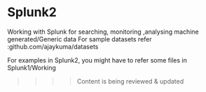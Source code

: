 # Splunk2
Working with Splunk for searching, monitoring ,analysing machine generated/Generic data 
For sample datasets refer :github.com/ajaykuma/datasets 

For examples in Splunk2, you might have to refer some files in Splunk1/Working

>>>> Content is being reviewed & updated
